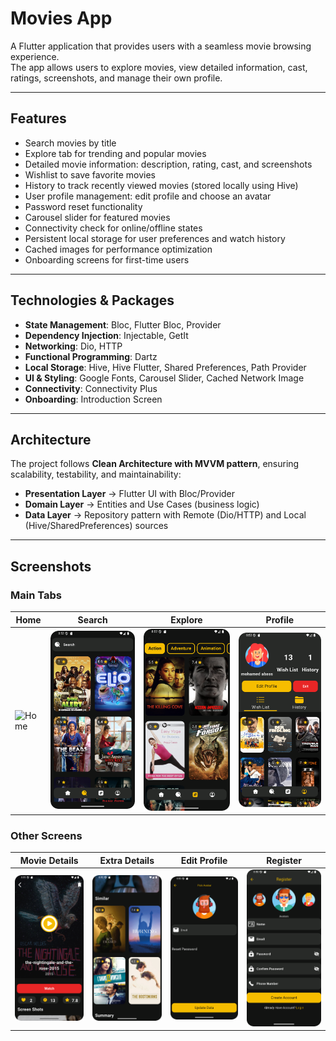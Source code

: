 # Movies App

A Flutter application that provides users with a seamless movie browsing experience.  
The app allows users to explore movies, view detailed information, cast, ratings, screenshots, and manage their own profile.

---

## Features
- Search movies by title
- Explore tab for trending and popular movies
- Detailed movie information: description, rating, cast, and screenshots
- Wishlist to save favorite movies
- History to track recently viewed movies (stored locally using Hive)
- User profile management: edit profile and choose an avatar
- Password reset functionality
- Carousel slider for featured movies
- Connectivity check for online/offline states
- Persistent local storage for user preferences and watch history
- Cached images for performance optimization
- Onboarding screens for first-time users

---

## Technologies & Packages
- **State Management**: Bloc, Flutter Bloc, Provider  
- **Dependency Injection**: Injectable, GetIt  
- **Networking**: Dio, HTTP  
- **Functional Programming**: Dartz  
- **Local Storage**: Hive, Hive Flutter, Shared Preferences, Path Provider  
- **UI & Styling**: Google Fonts, Carousel Slider, Cached Network Image  
- **Connectivity**: Connectivity Plus  
- **Onboarding**: Introduction Screen  

---

## Architecture
The project follows **Clean Architecture with MVVM pattern**, ensuring scalability, testability, and maintainability:

- **Presentation Layer** → Flutter UI with Bloc/Provider  
- **Domain Layer** → Entities and Use Cases (business logic)  
- **Data Layer** → Repository pattern with Remote (Dio/HTTP) and Local (Hive/SharedPreferences) sources  

---

## Screenshots

### Main Tabs
| Home | Search | Explore | Profile |
|------|--------|---------|---------|
| ![Home](assets/ScreenShots/Movies%20App%20Home%20Tab.png) | ![Search](assets/ScreenShots/Movies%20App%20Search%20Tab.png) | ![Explore](assets/ScreenShots/Movies%20App%20Explore%20Tab.png) | ![Profile](assets/ScreenShots/Movies%20App%20Profile%20Tab.png) |

### Other Screens
| Movie Details | Extra Details | Edit Profile | Register |
|---------------|---------------|--------------|----------|
| ![Details](assets/ScreenShots/Movies%20App%20Movie%20Details.png) | ![Extra Details](assets/ScreenShots/Movies%20App%20More%20Movie%20Details.png) | ![Edit Profile](assets/ScreenShots/Movies%20App%20Edit%20Profile%20Tab.png) | ![Register](assets/ScreenShots/Movies%20App%20Register.png) | 
